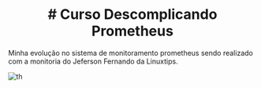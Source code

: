 <h1 align="center">  # Curso Descomplicando Prometheus </h1>




Minha evolução no sistema de monitoramento prometheus sendo realizado com a 
monitoria do Jeferson Fernando da Linuxtips.

![th](https://user-images.githubusercontent.com/13388615/190255209-fdb7b846-83e5-4f57-8408-8a86dbe3bb80.jpeg)
